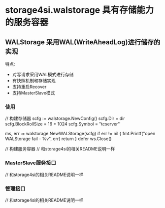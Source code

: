 # storage4si.walstorage 具有存储能力的服务容器

## WALStorage 采用WAL(WriteAheadLog)进行储存的实现

特点:
* 对写请求采用WAL模式进行存储
* 有快照机制和存储实现
* 支持重启Recover
* 支持MasterSlave模式

### 使用

// 构建存储器
scfg := walstorage.NewConfig()
scfg.Dir = dir
scfg.BlockRollSize = 16 * 1024
scfg.Symbol = "tcserver"

ms, err := walstorage.NewWALStorage(scfg)
if err != nil {
	fmt.Printf("open WALStorage fail - %v", err)
	return
}
defer ws.Close()

// 构建服务容器
// 和storage4si的相关README说明一样

### MasterSlave服务接口

// 和storage4si的相关README说明一样

### 管理接口

// 和storage4si的相关README说明一样